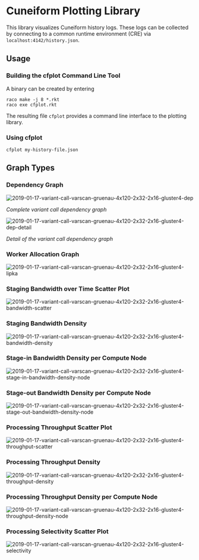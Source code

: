 # Cuneiform Plotting Library

This library visualizes Cuneiform history logs. These logs can be collected by connecting to a common runtime environment (CRE) via `localhost:4142/history.json`.

## Usage

### Building the cfplot Command Line Tool

A binary can be created by entering

    raco make -j 8 *.rkt
    raco exe cfplot.rkt

The resulting file `cfplot` provides a command line interface to the plotting library.

### Using cfplot

    cfplot my-history-file.json

## Graph Types

### Dependency Graph

![2019-01-17-variant-call-varscan-gruenau-4x120-2x32-2x16-gluster4-dep](img/2019-01-17-variant-call-varscan-gruenau-4x120-2x32-2x16-gluster4-dep.png)

*Complete variant call dependency graph*

![2019-01-17-variant-call-varscan-gruenau-4x120-2x32-2x16-gluster4-dep-detail](img/2019-01-17-variant-call-varscan-gruenau-4x120-2x32-2x16-gluster4-dep-detail.png)

*Detail of the variant call dependency graph*

### Worker Allocation Graph

![2019-01-17-variant-call-varscan-gruenau-4x120-2x32-2x16-gluster4-lipka](img/2019-01-17-variant-call-varscan-gruenau-4x120-2x32-2x16-gluster4-lipka.png)

### Staging Bandwidth over Time Scatter Plot

![2019-01-17-variant-call-varscan-gruenau-4x120-2x32-2x16-gluster4-bandwidth-scatter](img/2019-01-17-variant-call-varscan-gruenau-4x120-2x32-2x16-gluster4-bandwidth-scatter.png)

### Staging Bandwidth Density

![2019-01-17-variant-call-varscan-gruenau-4x120-2x32-2x16-gluster4-bandwidth-density](img/2019-01-17-variant-call-varscan-gruenau-4x120-2x32-2x16-gluster4-bandwidth-density.png)

### Stage-in Bandwidth Density per Compute Node

![2019-01-17-variant-call-varscan-gruenau-4x120-2x32-2x16-gluster4-stage-in-bandwidth-density-node](img/2019-01-17-variant-call-varscan-gruenau-4x120-2x32-2x16-gluster4-stage-in-bandwidth-density-node.png)

### Stage-out Bandwidth Density per Compute Node

![2019-01-17-variant-call-varscan-gruenau-4x120-2x32-2x16-gluster4-stage-out-bandwidth-density-node](img/2019-01-17-variant-call-varscan-gruenau-4x120-2x32-2x16-gluster4-stage-out-bandwidth-density-node.png)

### Processing Throughput Scatter Plot

![2019-01-17-variant-call-varscan-gruenau-4x120-2x32-2x16-gluster4-throughput-scatter](img/2019-01-17-variant-call-varscan-gruenau-4x120-2x32-2x16-gluster4-throughput-scatter.png)

### Processing Throughput Density

![2019-01-17-variant-call-varscan-gruenau-4x120-2x32-2x16-gluster4-throughput-density](img/2019-01-17-variant-call-varscan-gruenau-4x120-2x32-2x16-gluster4-throughput-density.png)

### Processing Throughput Density per Compute Node

![2019-01-17-variant-call-varscan-gruenau-4x120-2x32-2x16-gluster4-throughput-density-node](img/2019-01-17-variant-call-varscan-gruenau-4x120-2x32-2x16-gluster4-throughput-density-node.png)

### Processing Selectivity Scatter Plot

![2019-01-17-variant-call-varscan-gruenau-4x120-2x32-2x16-gluster4-selectivity](img/2019-01-17-variant-call-varscan-gruenau-4x120-2x32-2x16-gluster4-selectivity.png)

